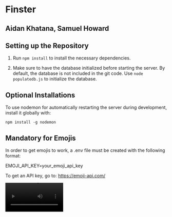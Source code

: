 # Finster

## Aidan Khatana, Samuel Howard

## Setting up the Repository

1. Run `npm install` to install the necessary dependencies.

2. Make sure to have the database initialized before starting the server. By default, the database is not included in the git code. Use `node populatedb.js` to initialize the database.

## Optional Installations

To use nodemon for automatically restarting the server during development, install it globally with:

```npm install -g nodemon```

## Mandatory for Emojis

In order to get emojis to work, a .env file must be created with the following format:

EMOJI_API_KEY=your_emoji_api_key

To get an API key, go to: https://emoji-api.com/

<video src='https://youtu.be/CtbImUoT3Xo' width=180/>

## Additional Features

- **Image/GIF Upload for Posts**: Users can now upload images or GIFs to include in posts. A new button has been added to the create post section, allowing users to upload images from their file system. Supported file types include png, jpg, and gif.
- **Profile Picture Upload**: Users can upload images or GIFs to use as a profile picture, replacing the default avatar. The custom profile picture will populate all instances of profile pictures and is persistent even if the server is taken down. Supported file types include png, jpg, and gif.
- **Account Deletion**: Users can delete their account, which includes deletion of all profile information, Google account info, posts made by the user, and likes the user made. This feature is important for users to have control over their own data, especially the deletion of it. Note that user following and followers were not implemented due to time constraints.

All part A and B features are functional, interactive, and responsive to different screen sizes.

## Application Features

- **Database Integration**: Fully integrated and all features working with the database.
- **OAuth Login Integration**: Fully functional.
- **Environment Variables**: .env file used for client key, secret, and API key.
- **Home Page**: Fully functional and responsive, including header leading to Login/Register page. Posts are displayed correctly, and liking posts or “casts” is restricted until logged in.
- **Login/Register Page**: Fully functional and responsive. Includes appropriate prompt to sign in with Google OAuth. Displays appropriate error messages for registration and login issues. Redirects to home page after successful registration.
- **Home Page When Logged In**: Fully functional and responsive. Includes "Create a new cast" section, emoji integration, upload image or gif feature, title requirement, and ability to like other posts only once. Users can delete their own posts. The like/delete button is interactive, and the profile avatar in the top right redirects to the profile page.
- **Profile Page**: Fully functional and responsive. Correctly displays user's own posts with delete functionality. Includes delete account button and upload image or gif profile picture feature.
